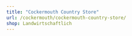 ```yaml
---
title: "Cockermouth Country Store"
url: /cockermouth/cockermouth-country-store/
shop: Landwirtschaftlich
---
```

